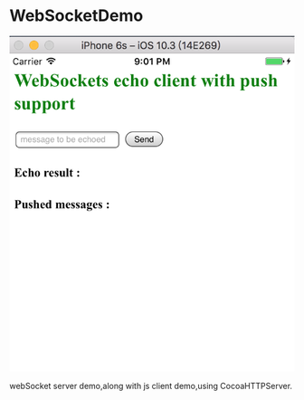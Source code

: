 # WebSocketDemo

![screenshot](screenshot@2x.png)

webSocket server demo,along with js client demo,using CocoaHTTPServer.
